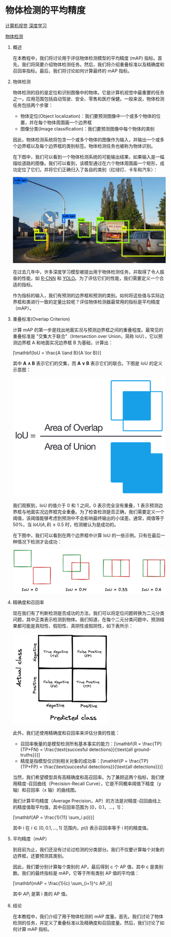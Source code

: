 # 物体检测的平均精度

[计算机视觉](https://www.baeldung.com/cs/category/ai/computer-vision) [深度学习](https://www.baeldung.com/cs/category/ai/deep-learning)

[物体检测](https://www.baeldung.com/cs/tag/object-detection)

1. 概述

    在本教程中，我们将讨论用于评估物体检测模型的平均精度 (mAP) 指标。首先，我们将简要介绍物体检测任务。然后，我们将介绍重叠标准以及精确度和召回率指标。最后，我们将讨论如何计算最终的 mAP 指标。

2. 物体检测

    物体检测的目的是定位和识别图像中的物体。它是计算机视觉中最重要的任务之一，应用范围包括自动驾驶、安全、零售和医疗保健。一般来说，物体检测任务包括两个步骤：

    - 物体定位(Object localization)：我们要预测图像中一个或多个物体的位置，并在每个物体周围画一个边界框
    - 图像分类(Image classification)：我们要预测图像中每个物体的类别

    因此，物体检测系统将包含一个或多个物体的图像作为输入，并输出一个或多个边界框以及每个边界框的类别标签。物体检测任务也被称为物体识别。

    在下图中，我们可以看到一个物体检测系统的可能输出结果，如果输入是一幅描绘道路的图像。我们可以看到，该模型通过在六个物体周围画一个矩形，成功定位了它们，并将它们正确归入了各自的类别（红绿灯、卡车和汽车）：

    ![物体检测](pic/object_detection-1024x576.jpg)

    在过去几年中，许多深度学习模型被提出用于物体检测任务，并取得了令人振奋的性能，如 [R-CNN](https://en.wikipedia.org/wiki/Region_Based_Convolutional_Neural_Networks) 和 [YOLO](https://arxiv.org/abs/1506.02640)。为了评估它们的性能，我们需要定义一个合适的指标。

    作为指标的输入，我们有预测的边界框和预测的类别。如何将这些值与实际边界框和类进行一致的定量比较呢？评估物体检测器最常用的指标是平均精度（mAP）。

3. 重叠标准(Overlap Criterion)

    计算 mAP 的第一步是找出地面实况与预测边界框之间的重叠程度。最常见的重叠标准是 "交集大于联合"（Intersection over Union，简称 IoU），它以预测边界框 A 和地面实况边界框 B 为基础，计算出：

    \[\mathbf{IoU = \frac{A \land B}{A \lor B}}\]

    其中 $\mathbf{A \land B}$ 表示它们的交集，而 $\mathbf{A \lor B}$ 表示它们的联合。下图是 IoU 的定义示意图：

    ![img6241d1299333d](pic/img_6241d1299333d.webp)

    我们观察到，IoU 的值介于 0 和 1 之间，0 表示完全没有重叠，1 表示预测边界框与地面实况边界框完全重叠。为了检查检测是否正确，我们需要定义一个阈值，该阈值能够考虑到预测中不会影响最终输出的小误差。通常，阈值等于 50%，当 $IoU(A, B) \geq 0.5$ 时，检测被认为是成功的。

    在下图中，我们可以看到在两个边界框中计算 IoU 的一些示例。只有在最后一种情况下检测才会成功：

    ![IoU示例](pic/iou_examples-1024x297.png)

4. 精确度和召回率

    现在我们有了判断检测是否成功的方法，我们可以将定位问题转换为二元分类问题，其中正类表示检测到物体。我们知道，在每个二元分类问题中，预测结果都可能是真阳性、假阳性、真阴性或假阴性，如下表所示：

    ![精确度](pic/prec_rec-300x285.png)

    此外，我们还使用精确度和召回率来评估分类的性能：

    - 召回率衡量的是模型检测所有基本事实的能力：\[\mathbf{R = \frac{TP}{TP+FN} = \frac{\text{succesful detections}}{\text{all ground-truths}}}\]
    - 精度是指模型仅识别相关对象的成功率：\[\mathbf{P = \frac{TP}{TP+FP} = \frac{\text{succesful detections}}{\text{all detections}}}\]

    当然，我们希望模型具有高精确度和高召回率。为了兼顾这两个指标，我们使用精度-召回曲线（Precision-Recall Curve），它是不同概率阈值下精度（y 轴）和召回率（x 轴）的曲线图。

    我们计算平均精度（Average Precision，AP）的方法是对精度-召回曲线上的精度值取平均值，其中召回率范围为 $[0，0.1，...，1]$：

    \[\mathbf{AP = \frac{1}{11} \sum_i p(i)}\]

    其中 i 在 $i \in [0, 0.1, ..., 1]$ 范围内，$p(i)$ 表示召回率等于 i 时的精度值。

5. 平均精度（mAP）

    到目前为止，我们还没有讨论过检测的分类部分。我们不仅要计算每个对象的边界框，还要预测其类别。

    因此，我们要分别计算每个类别的 AP，最后得到 c 个 AP 值，其中 c 是类别数。我们的最终指标是 mAP，它等于所有类别 AP 值的平均值：

    \[\mathbf{mAP = \frac{1}{c} \sum_{i=1}^c AP_i}\]

    其中 $AP_i$ 是第 i 类的 AP 值。

6. 结论

    在本教程中，我们介绍了用于物体检测的 mAP 度量。首先，我们讨论了物体检测的任务，并定义了重叠标准以及精确度和召回度量。然后，我们讨论了如何计算 mAP 指标。
